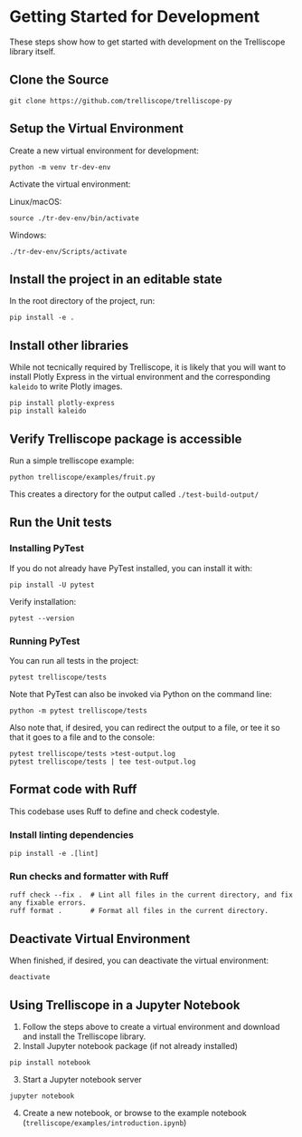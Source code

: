 # Getting Started for Development
These steps show how to get started with development on the Trelliscope library itself.

## Clone the Source
```
git clone https://github.com/trelliscope/trelliscope-py
```

## Setup the Virtual Environment
Create a new virtual environment for development:
```
python -m venv tr-dev-env
```

Activate the virtual environment:

Linux/macOS:
```
source ./tr-dev-env/bin/activate
```
Windows:
```
./tr-dev-env/Scripts/activate
```

## Install the project in an editable state
In the root directory of the project, run:
```
pip install -e .
```

## Install other libraries
While not tecnically required by Trelliscope, it is likely that you will want
to install Plotly Express in the virtual environment and the corresponding `kaleido`
to write Plotly images.
```
pip install plotly-express
pip install kaleido
```

## Verify Trelliscope package is accessible
Run a simple trelliscope example:
```
python trelliscope/examples/fruit.py
```
This creates a directory for the output called `./test-build-output/`

## Run the Unit tests
### Installing PyTest
If you do not already have PyTest installed, you can install it with:
```
pip install -U pytest
```
Verify installation:
```
pytest --version
```

### Running PyTest
You can run all tests in the project:
```
pytest trelliscope/tests
```

Note that PyTest can also be invoked via Python on the command line:
```
python -m pytest trelliscope/tests
```

Also note that, if desired, you can redirect the output to a file, or tee it so that it goes to a file and to the console:
```
pytest trelliscope/tests >test-output.log
pytest trelliscope/tests | tee test-output.log
```

## Format code with Ruff

This codebase uses Ruff to define and check codestyle.

### Install linting dependencies

```
pip install -e .[lint]
```

### Run checks and formatter with Ruff
```
ruff check --fix .  # Lint all files in the current directory, and fix any fixable errors.
ruff format .       # Format all files in the current directory.
```

## Deactivate Virtual Environment
When finished, if desired, you can deactivate the virtual environment:
```
deactivate
```

## Using Trelliscope in a Jupyter Notebook
1. Follow the steps above to create a virtual environment and download and install the Trelliscope library.
2. Install Jupyter notebook package (if not already installed)

```
pip install notebook
```

3. Start a Jupyter notebook server

```
jupyter notebook
```

4. Create a new notebook, or browse to the example notebook (`trelliscope/examples/introduction.ipynb`)
